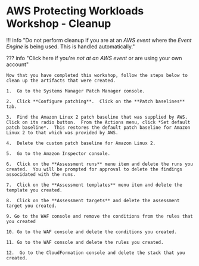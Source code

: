 # AWS Protecting Workloads Workshop - Cleanup

!!! info  "Do not perform cleanup if you are at an *AWS event* where the *Event Engine* is being used. This is handled automatically." 

??? info  "Click here if you're *not at an AWS event* or are using your own account" 

    Now that you have completed this workshop, follow the steps below to clean up the artifacts that were created.

    1.  Go to the Systems Manager Patch Manager console.

    2.  Click **Configure patching**.  Click on the **Patch baselines** tab.

    3.  Find the Amazon Linux 2 patch baseline that was supplied by AWS.  Click on its radio button.  From the Actions menu, click *Set default patch baseline*.  This restores the default patch baseline for Amazon Linux 2 to that which was provided by AWS.

    4.  Delete the custom patch baseline for Amazon Linux 2.

    5.  Go to the Amazon Inspector console.

    6.  Click on the **Assessment runs** menu item and delete the runs you created.  You will be prompted for approval to delete the findings associdated with the runs.

    7.  Click on the **Assessment templates** menu item and delete the template you created.

    8.  Click on the **Assessment targets** and delete the assessment target you created.

    9. Go to the WAF console and remove the conditions from the rules that you created

    10. Go to the WAF console and delete the conditions you created.

    11. Go to the WAF console and delete the rules you created.

    12.  Go to the CloudFormation console and delete the stack that you created.
